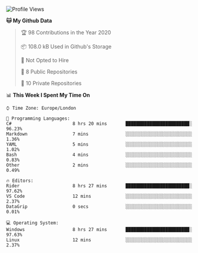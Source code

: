<!--START_SECTION:waka-->
![Profile Views](http://img.shields.io/badge/Profile%20Views-0-blue)

**🐱 My Github Data** 

> 🏆 98 Contributions in the Year 2020
 > 
> 📦 108.0 kB Used in Github's Storage 
 > 
> 🚫 Not Opted to Hire
 > 
> 📜 8 Public Repositories
 > 
> 🔑 10 Private Repositories 

📊 **This Week I Spent My Time On** 

```text
⌚︎ Time Zone: Europe/London

💬 Programming Languages: 
C#                       8 hrs 20 mins       ████████████████████████░   96.23% 
Markdown                 7 mins              ░░░░░░░░░░░░░░░░░░░░░░░░░   1.36% 
YAML                     5 mins              ░░░░░░░░░░░░░░░░░░░░░░░░░   1.02% 
Bash                     4 mins              ░░░░░░░░░░░░░░░░░░░░░░░░░   0.83% 
Other                    2 mins              ░░░░░░░░░░░░░░░░░░░░░░░░░   0.49%

🔥 Editors: 
Rider                    8 hrs 27 mins       ████████████████████████░   97.62% 
VS Code                  12 mins             ░░░░░░░░░░░░░░░░░░░░░░░░░   2.37% 
DataGrip                 0 secs              ░░░░░░░░░░░░░░░░░░░░░░░░░   0.01%

💻 Operating System: 
Windows                  8 hrs 27 mins       ████████████████████████░   97.63% 
Linux                    12 mins             ░░░░░░░░░░░░░░░░░░░░░░░░░   2.37%

```


<!--END_SECTION:waka-->